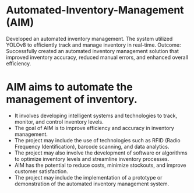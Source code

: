 # Automated-Inventory-Management (AIM)
 Developed an automated inventory management. The system utilized YOLOv8 to efficiently track and manage inventory in real-time. Outcome: Successfully created an automated inventory management solution that improved inventory accuracy, reduced manual errors, and enhanced overall efficiency.
# AIM aims to automate the management of inventory.
- It involves developing intelligent systems and technologies to track, monitor, and control inventory levels.
- The goal of AIM is to improve efficiency and accuracy in inventory management.
- The project may include the use of technologies such as RFID (Radio Frequency Identification), barcode scanning, and data analytics.
- The project may also involve the development of software or algorithms to optimize inventory levels and streamline inventory processes.
- AIM has the potential to reduce costs, minimize stockouts, and improve customer satisfaction.
- The project may include the implementation of a prototype or demonstration of the automated inventory management system.
